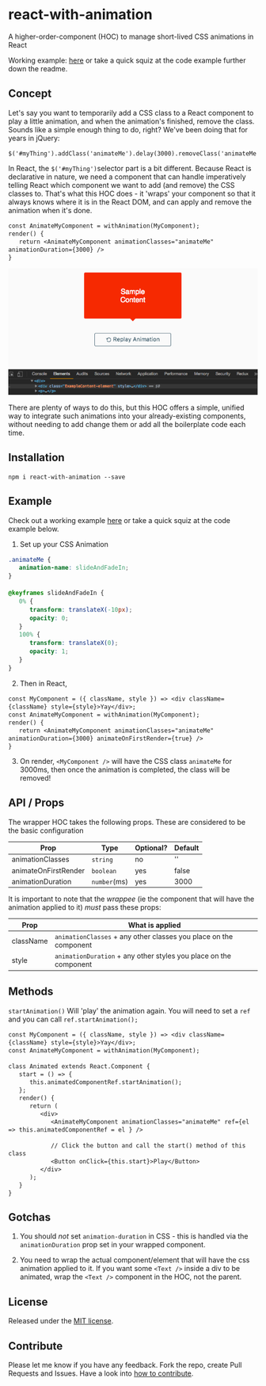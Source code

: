 # react-with-animation

A higher-order-component (HOC) to manage short-lived CSS animations in React

Working example: [here](https://lucastobrazil.github.io/react-with-animation-example/) or take a quick squiz at the code example further down the readme.

## Concept
Let's say you want to temporarily add a CSS class to a React component to play a little animation, and when the animation's finished, remove the class. Sounds like a simple enough thing to do, right? We've been doing that for years in jQuery:
```
$('#myThing').addClass('animateMe').delay(3000).removeClass('animateMe');
```
In React, the `$('#myThing')`selector part is a bit different. Because React is declarative in nature, we need  a component that can handle imperatively telling React which component we want to add (and remove) the CSS classes to. That's what this HOC does - it 'wraps' your component so that it always knows where it is in the React DOM, and can apply and remove the animation when it's done.
```JSX
const AnimateMyComponent = withAnimation(MyComponent);
render() {
   return <AnimateMyComponent animationClasses="animateMe" animationDuration={3000} />
}
```
<img src="https://github.com/lucastobrazil/react-with-animation-example/blob/master/src/example-withAnimation.gif" />

There are plenty of ways to do this, but this HOC offers a simple, unified way to integrate such animations into your already-existing components, without needing to add change them or add all the boilerplate code each time.

## Installation
```
npm i react-with-animation --save
```
## Example
Check out a working example [here](https://lucastobrazil.github.io/react-with-animation-example/) or take a quick squiz at the code example below.

1. Set up your CSS Animation
```CSS
.animateMe {
   animation-name: slideAndFadeIn; 
}

@keyframes slideAndFadeIn {
   0% {
      transform: translateX(-10px);
      opacity: 0;
   }
   100% {
      transform: translateX(0);
      opacity: 1;
   }   
}
```

2. Then in React, 
```JSX
const MyComponent = ({ className, style }) => <div className={className} style={style}>Yay</div>;
const AnimateMyComponent = withAnimation(MyComponent);
render() {
   return <AnimateMyComponent animationClasses="animateMe" animationDuration={3000} animateOnFirstRender={true} />
}
```
3. On render, `<MyComponent />` will have the CSS class `animateMe` for 3000ms, then once the animation is completed, the class will be removed!

## API / Props
The wrapper HOC takes the following props. These are considered to be the basic configuration

| Prop     	| Type          	| Optional? 	| Default 	|
|----------	|---------------	|-----------	|---------	|
| animationClasses 	| `string`  	| no     	| '' |
| animateOnFirstRender 	| `boolean`      	| yes       	| false |
| animationDuration 	| `number`(ms) 	| yes        	| 3000 |

It is important to note that the *wrappee* (ie the component that will have the animation applied to it) *must* pass these props:

| Prop     	| What is applied          	|
|----------	|---------------	|
| className 	| `animationClasses` + any other classes you place on the component |
| style 	| `animationDuration` + any other styles you place on the component |

## Methods
`startAnimation()` Will 'play' the animation again.
You will need to set a `ref` and you can call `ref.startAnimation();`

```JSX
const MyComponent = ({ className, style }) => <div className={className} style={style}>Yay</div>;
const AnimateMyComponent = withAnimation(MyComponent);

class Animated extends React.Component {
   start = () => {
      this.animatedComponentRef.startAnimation();
   };
   render() {
      return (
         <div>
            <AnimateMyComponent animationClasses="animateMe" ref={el => this.animatedComponentRef = el } />

            // Click the button and call the start() method of this class
            <Button onClick={this.start}>Play</Button>
         </div>
      );
   }
}
```

## Gotchas
1. You should *not* set `animation-duration` in CSS - this is handled via the `animationDuration` prop set in your wrapped component.

2. You need to wrap the actual component/element that will have the css animation applied to it. If you want some `<Text />` inside a div to be animated, wrap the `<Text />` component in the HOC, not the parent.

## License

Released under the [MIT license](https://opensource.org/licenses/MIT).

## Contribute

Please let me know if you have any feedback. Fork the repo, create Pull Requests and Issues. Have a look into [how to contribute](/CONTRIBUTE.md).
